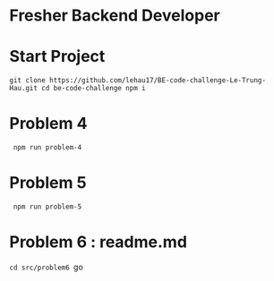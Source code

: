 # Fresher Backend Developer

# Start Project
``
git clone https://github.com/lehau17/BE-code-challenge-Le-Trung-Hau.git
cd be-code-challenge
npm i
``

# Problem 4
`` 
    npm run problem-4
``


# Problem 5
`` 
    npm run problem-5
``

# Problem 6 : readme.md
``
cd src/problem6 
``go
